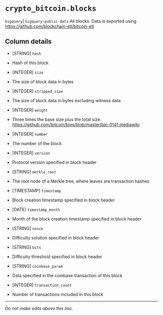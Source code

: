 # `crypto_bitcoin.blocks`
`bigquery`| `bigquery-public-data`
All blocks.
Data is exported using https://github.com/blockchain-etl/bitcoin-etl

## Column details
* [STRING]    `hash`
 - Hash of this block
* [INTEGER]   `size`
 - The size of block data in bytes
* [INTEGER]   `stripped_size`
 - The size of block data in bytes excluding witness data
* [INTEGER]   `weight`
 - Three times the base size plus the total size. https://github.com/bitcoin/bips/blob/master/bip-0141.mediawiki
* [INTEGER]   `number`
 - The number of the block
* [INTEGER]   `version`
 - Protocol version specified in block header
* [STRING]    `merkle_root`
 - The root node of a Merkle tree, where leaves are transaction hashes
* [TIMESTAMP] `timestamp`
 - Block creation timestamp specified in block header
* [DATE]      `timestamp_month`
 - Month of the block creation timestamp specified in block header
* [STRING]    `nonce`
 - Difficulty solution specified in block header
* [STRING]    `bits`
 - Difficulty threshold specified in block header
* [STRING]    `coinbase_param`
 - Data specified in the coinbase transaction of this block
* [INTEGER]   `transaction_count`
 - Number of transactions included in this block

-------------------------------------------------------------------------------
*Do not make edits above this line.*
